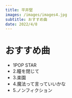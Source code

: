 ```yaml
---
title: 平井堅
images: /images/images4.jpg
subtitle: おすすめ曲
date: 2022/4/8
---
```


# おすすめ曲

- 1POP STAR
- 2.瞳を閉じて
- 3.楽園
- 4.魔法って言っていいかな
- 5.ノンフィクション
